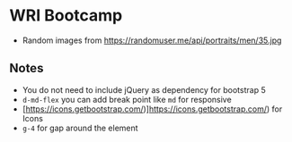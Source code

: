 # WRI Bootcamp

- Random images from https://randomuser.me/api/portraits/men/35.jpg

## Notes
- You do not need to include jQuery as dependency for bootstrap 5
- `d-md-flex` you can add break point like `md` for responsive
- [https://icons.getbootstrap.com/)]https://icons.getbootstrap.com/) for Icons
- `g-4` for gap around the element
